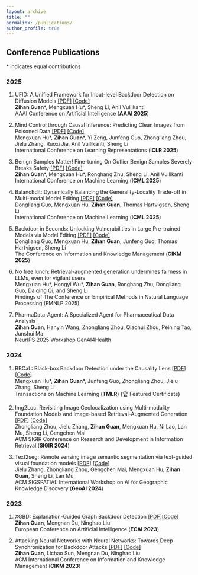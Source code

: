 ```yaml
---
layout: archive
title: ""
permalink: /publications/
author_profile: true
---
```

## <span class="monospace-text"> Conference Publications </span>
<span class="monospace-text"> \* indicates equal contributions </span>

### <span class="monospace-text">2025 </span>
1. <span class="monospace-text"> UFID: A Unified Framework for Input-level Backdoor Detection on Diffusion Models [\[PDF\]](https://arxiv.org/abs/2404.01101) [\[Code\]](https://github.com/GuanZihan/official_UFID) </span> <br>
<span class="monospace-text"> **Zihan Guan**\*, Mengxuan Hu\*, Sheng Li, Anil Vullikanti </span> <br>
<span class="monospace-text"> AAAI Conference on Artificial Intelligence (**AAAI 2025**) </span>

2. <span class="monospace-text"> Mind Control through Causal Inference: Predicting Clean Images from Poisoned Data [\[PDF\]](https://openreview.net/forum?id=ho4mNiwr2n) [\[Code\]](https://openreview.net/forum?id=ho4mNiwr2n) </span> <br>
<span class="monospace-text"> Mengxuan Hu\*, **Zihan Guan**\*, Yi Zeng, Junfeng Guo, Zhongliang Zhou, Jielu Zhang, Ruoxi Jia, Anil Vullikanti, Sheng Li</span> <br>
<span class="monospace-text"> International Conference on Learning Representations (**ICLR 2025**) </span>

3. <span class="monospace-text"> Benign Samples Matter! Fine-tuning On Outlier Benign Samples Severely Breaks Safety [\[PDF\]](https://arxiv.org/abs/2505.06843) [\[Code\]](https://github.com/GuanZihan/Benign-Samples-Matter) </span> <br>
<span class="monospace-text"> **Zihan Guan**\*, Mengxuan Hu\*, Ronghang Zhu, Sheng Li, Anil Vullikanti </span> <br>
<span class="monospace-text"> International Conference on Machine Learning (**ICML 2025**) </span>

4. <span class="monospace-text"> BalancEdit: Dynamically Balancing the Generality-Locality Trade-off in Multi-modal Model Editing [\[PDF\]]() [\[Code\]]() </span> <br>
<span class="monospace-text"> Dongliang Guo, Mengxuan Hu, **Zihan Guan**, Thomas Hartvigsen, Sheng Li </span> <br>
<span class="monospace-text"> International Conference on Machine Learning (**ICML 2025**) </span>

5. <span class="monospace-text"> Backdoor in Seconds: Unlocking Vulnerabilities in Large Pre-trained Models via Model Editing [\[PDF\]](https://arxiv.org/abs/2410.18267) [\[Code\]]() </span> <br>
<span class="monospace-text"> Dongliang Guo, Mengxuan Hu, **Zihan Guan**, Junfeng Guo, Thomas Hartvigsen, Sheng Li </span> <br>
<span class="monospace-text"> The Conference on Information and Knowledge Management (**CIKM 2025**) </span>

6. <span class="monospace-text"> No free lunch: Retrieval-augmented generation undermines fairness in LLMs, even for vigilant users </span> <br>
<span class="monospace-text"> Mengxuan Hu\*, Hongyi Wu\*, **Zihan Guan**, Ronghang Zhu, Dongliang Guo, Daiqing Qi, and Sheng Li </span> <br>
<span class="monospace-text"> Findings of The Conference on Empirical Methods in Natural Language Processing (EMNLP 2025) </span>


7. <span class="monospace-text"> PharmaData-Agent: A Specialized Agent for Pharmaceutical Data Analysis </span> <br>
<span class="monospace-text"> **Zihan Guan**, Hanyin Wang, Zhongliang Zhou, Qiaohui Zhou, Peining Tao, Junshui Ma </span> <br>
<span class="monospace-text"> NeurIPS 2025 Workshop GenAI4Health </span>

### <span class="monospace-text">2024 </span>
1. <span class="monospace-text"> BBCaL: Black-box Backdoor Detection under the Causality Lens [\[PDF\]](https://openreview.net/forum?id=HZi9PfLwMn) [\[Code\]](https://github.com/GuanZihan/BBCaL) </span> <br>
<span class="monospace-text"> Mengxuan Hu\*, **Zihan Guan**\*, Junfeng Guo, Zhongliang Zhou, Jielu Zhang, Sheng Li </span> <br>
<span class="monospace-text"> Transactions on Machine Learning (**TMLR**) (🏆 Featured Certificate) </span>

2. <span class="monospace-text">Img2Loc: Revisiting Image Geolocalization using Multi-modality Foundation Models and Image-based Retrieval-Augmented Generation [\[PDF\]](https://dl.acm.org/doi/abs/10.1145/3626772.3657673) [\[Code\]](https://github.com/Douglas2Code/Img2Loc) </span> <br>
<span class="monospace-text">Zhongliang Zhou, Jielu Zhang, **Zihan Guan**, Mengxuan Hu, Ni Lao, Lan Mu, Sheng Li, Gengchen Mai </span> <br>
<span class="monospace-text"> ACM SIGIR Conference on Research and Development in Information Retrieval (**SIGIR 2024**)</span>

3. <span class="monospace-text">Text2seg: Remote sensing image semantic segmentation via text-guided visual foundation models [\[PDF\]](https://dl.acm.org/doi/abs/10.1145/3687123.3698287) [\[Code\]](https://github.com/Douglas2Code/Text2Seg) </span><br>
<span class="monospace-text">Jielu Zhang, Zhongliang Zhou, Gengchen Mai, Mengxuan Hu, **Zihan Guan**, Sheng Li, Lan Mu </span><br>
<span class="monospace-text">ACM SIGSPATIAL International Workshop on AI for Geographic Knowledge Discovery (**GeoAI 2024**)</span>

### <span class="monospace-text">2023 </span>
1. <span class="monospace-text">XGBD: Explanation-Guided Graph Backdoor Detection [\[PDF\]](https://arxiv.org/abs/2308.04406)[\[Code\]](https://github.com/GuanZihan/GNN_backdoor_detection) <br>
**Zihan Guan**, Mengnan Du, Ninghao Liu </span> <br>
<span class="monospace-text">European Conference on Artificial Intelligence (**ECAI 2023**) </span>

2. <span class="monospace-text">Attacking Neural Networks with Neural Networks: Towards Deep Synchronization for Backdoor Attacks [\[PDF\]](https://dl.acm.org/doi/abs/10.1145/3583780.3614784) [\[Code\]](https://github.com/GuanZihan/Deep-Backdoor-Attack)</span> <br>
<span class="monospace-text">**Zihan Guan**, Lichao Sun, Mengnan Du, Ninghao Liu</span><br>
<span class="monospace-text">ACM International Conference on Information and Knowledge Management (**CIKM 2023**)</span>